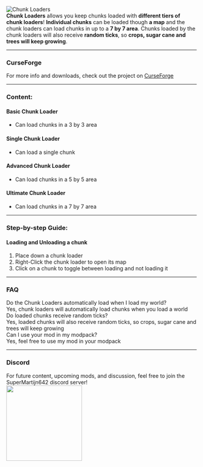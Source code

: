 ![Chunk Loaders](https://imgur.com/bbLz3Kt.png)  
**Chunk Loaders** allows you keep chunks loaded with **different tiers of chunk loaders**!
**Individual chunks** can be loaded though **a map** and the chunk loaders can load chunks in up to a **7 by 7 area**.
Chunks loaded by the chunk loaders will also receive **random ticks**, so **crops, sugar cane and trees will keep growing**.

---

### CurseForge
For more info and downloads, check out the project on [CurseForge](https://www.curseforge.com/minecraft/mc-mods/chunk-loaders)

---

### Content:

#### Basic Chunk Loader
- Can load chunks in a 3 by 3 area

#### Single Chunk Loader
- Can load a single chunk

#### Advanced Chunk Loader
- Can load chunks in a 5 by 5 area

#### Ultimate Chunk Loader
- Can load chunks in a 7 by 7 area

---

### Step-by-step Guide:

#### Loading and Unloading a chunk
1. Place down a chunk loader
2. Right-Click the chunk loader to open its map
3. Click on a chunk to toggle between loading and not loading it

---

### FAQ
Do the Chunk Loaders automatically load when I load my world?  
Yes, chunk loaders will automatically load chunks when you load a world  
Do loaded chunks receive random ticks?  
Yes, loaded chunks will also receive random ticks, so crops, sugar cane and trees will keep growing  
Can I use your mod in my modpack?  
Yes, feel free to use my mod in your modpack

---

### Discord
For future content, upcoming mods, and discussion, feel free to join the SuperMartijn642 discord server!  
[<img width='200' src='https://snrclan.com/wp-content/uploads/2020/02/join-discord-png-13.png'>](https://discord.gg/QEbGyUYB2e)

